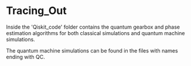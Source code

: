 # Tracing_Out

Inside the 'Qiskit_code' folder contains the quantum gearbox and phase estimation algorithms for both classical simulations and quantum machine simulations. 

The quantum machine simulations can be found in the files with names ending with QC. 

